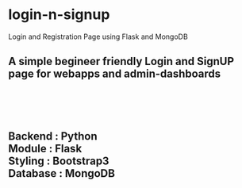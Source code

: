 # login-n-signup
Login and Registration Page using Flask and MongoDB

<h2>A simple begineer friendly Login and SignUP page for webapps and admin-dashboards<h2><br>
<br>

Backend : Python <br>
Module : Flask <br>
Styling : Bootstrap3 <br>
Database : MongoDB<br>
